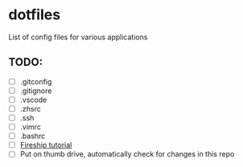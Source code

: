 # dotfiles
List of config files for various applications

## TODO:
* [ ] .gitconfig
* [ ] .gitignore
* [ ] .vscode
* [ ] .zhsrc
* [ ] .ssh
* [ ] .vimrc
* [ ] .bashrc
* [ ] [Fireship tutorial](https://www.youtube.com/watch?v=r_MpUP6aKiQ)
* [ ] Put on thumb drive, automatically check for changes in this repo
